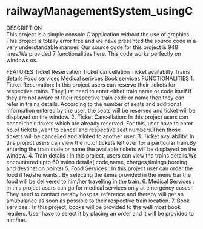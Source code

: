# railwayManagementSystem_usingC

DESCRIPTION  
                This project is a simple console C application 
                without the use of graphics . This project is 
                totally error free and we have presented the 
                source code in a very understandable manner. 
                Our source code for this project is 948 lines.We 
                provided 7 functionalities here. This code works 
                perfectly on windows os.

FEATURES 
                Ticket Reservation
                Ticket cancellation
                Ticket availabilty
                Trains details
                Food services
                Medical serivces
                Book services
FUNCTIONALITIES
               1. Ticket Reservation: In this project users can reserve their tickets for 
                  respective trains. They just need to enter either 
                  train name or code itself.If they are not aware of
                  their respective train code or name then they can 
                  refer in trains details. According to the number of
                  seats and additional information entered by the 
                  user, the seats will be reserved and ticket will be 
                  displayed on the window.
               2. Ticket Cancellation: In this project users can cancel their tickets which 
                  are already reserved. For this, user have to enter 
                  no.of tickets ,want to cancel and respective seat 
                  numbers.Then those tickets will be cancelled and 
                  alloted to another user.
               3. Ticket availability: In this project users can view the no.of tickets left
                  over for a particular train.By entering the train code 
                  or name the available tickets will be displayed on the 
                  window.
               4. Train details : In this project, users can view the trains details.We 
                   encountered upto 60 trains details( code,name,
                   charges,timings,bording and destination points)
               5. Food Services : In this project user can order the food if he/she 
                  wants . By selecting the items provided in the menu 
                  bar the food will be delivered to him/her travelling in 
                  the train.
               6. Medical Services : In this project users can go for medical services only 
                  at emergency cases . They need to contact neraby 
                  hospital reference and thereby will get an 
                  amubulance as soon as possible to their respective 
                  train location.
                7. Book services : In this project, books will be provided to the well
                   most book readers. User have to select it by
                   placing an order and it will be provided to him/her.
